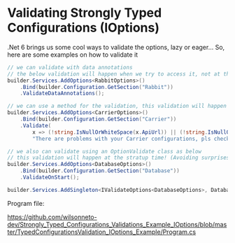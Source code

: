 # Validating Strongly Typed Configurations (IOptions)

.Net 6 brings us some cool ways to validate the options, lazy or eager...
So, here are some examples on how to validate it

```csharp
// we can validate with data annotations
// the below validation will happen when we try to access it, not at the startup
builder.Services.AddOptions<RabbitOptions>()
    .Bind(builder.Configuration.GetSection("Rabbit"))
    .ValidateDataAnnotations();

// we can use a method for the validation, this validation will happen when we try to access it
builder.Services.AddOptions<CarrierOptions>()
    .Bind(builder.Configuration.GetSection("Carrier"))
    .Validate(
        x => (!string.IsNullOrWhiteSpace(x.ApiUrl)) || (!string.IsNullOrWhiteSpace(x.Username)) || (!string.IsNullOrWhiteSpace(x.Pass)),
        "There are problems with your Carrier configurations, pls check it...");

// we also can validate using an OptionValidate class as below
// this validation will happen at the stratup time! (Avoiding surprises \o/)
builder.Services.AddOptions<DatabaseOptions>()
    .Bind(builder.Configuration.GetSection("Database"))
    .ValidateOnStart();

builder.Services.AddSingleton<IValidateOptions<DatabaseOptions>, DatabaseOptionsValidation>();
```

Program file:

https://github.com/wilsonneto-dev/Strongly_Typed_Configurations_Validations_Example_IOptions/blob/master/TypedConfigurationsValidation_IOptions_Example/Program.cs

